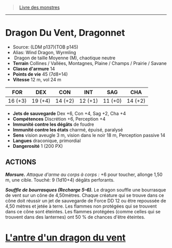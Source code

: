 ﻿> [Livre des monstres](tome_of_beasts.md)

---

# Dragon Du Vent, Dragonnet

- Source: (LDM p137)(TOB p145)
- Alias: Wind Dragon, Wyrmling
-  Dragon de taille Moyenne (M), chaotique neutre
- **Terrain** Collines / Vallées, Montagnes, Plaine / Champs / Prairie / Savane
- **Classe d'armure** 14
- **Points de vie** 45 (7d8+14)
- **Vitesse** 12 m, vol 24 m

|FOR|DEX|CON|INT|SAG|CHA|
|---|---|---|---|---|---|
|16 (+3)|19 (+4)|14 (+2)|12 (+1)|11 (+0)|14 (+2)|

- **Jets de sauvegarde** Dex +6, Con +4, Sag +2, Cha +4
- **Compétences** Discrétion +6, Perception +4
- **Immunité contre les dégâts** de foudre
- **Immunité contre les états** charmé, épuisé, paralysé
- **Sens** vision aveugle 3 m, vision dans le noir 18 m, Perception passive 14
- **Langues** draconique, primordial
- **Dangerosité** 1 (200 PX)

## ACTIONS

**_Morsure._** _Attaque d'arme au corps à corps :_ +6 pour toucher, allonge 1,50 m, une cible. Touché: 9 (1d10+4) dégâts perforants.

**_Souffle de bourrasques (Recharge 5–6)._** Le dragon souffle une bourrasque de vent sur un cône de 4,50mètres. Chaque créature qui se trouve dans ce cône doit réussir un jet de sauvegarde de Force DD 12 ou être repoussée de 4,50 mètres et jetée à terre. Les flammes non protégées qui se trouvent dans ce cône sont éteintes. Les flammes protégées (comme celles qui se trouvent dans des lanternes) ont 50 % de chances d'être éteintes.

# [L'antre d'un dragon du vent](tome_of_beasts_lantre_dun_dragon_du_vent.md)

